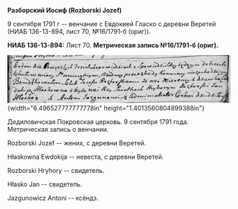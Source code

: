 **Разборский Иосиф (Rozborski Jozef)**

9 сентября 1791 г -- венчание с Евдокией Гласко с деревни Веретей (НИАБ
136-13-894, лист 70, №16/1791-б (ориг)).

**НИАБ 136-13-894:** Лист 70. **Метрическая запись №16/1791-б (ориг).**

![](./media/228906f36dcefb1d435eb50a488b2ecc2515f03e.png){width="6.496527777777778in"
height="1.4013560804899388in"}

Дедиловичская Покровская церковь. 9 сентября 1791 года. Метрическая
запись о венчании.

Rozborski Jozef -- жених, с деревни Веретей.

Hłaskowna Ewdokija -- невеста, с деревни Веретей.

Rozborski Hryhory -- свидетель.

Hłasko Jan -- свидетель.

Jazgunowicz Antoni -- ксёндз.
